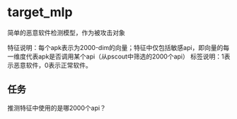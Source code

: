 # target_mlp
简单的恶意软件检测模型，作为被攻击对象  

特征说明：每个apk表示为2000-dim的向量；特征中仅包括敏感api，即向量的每一维度代表apk是否调用某个api（从pscout中筛选的2000个api） 
标签说明：1表示恶意软件，0表示正常软件。

## 任务
推测特征中使用的是哪2000个api？
